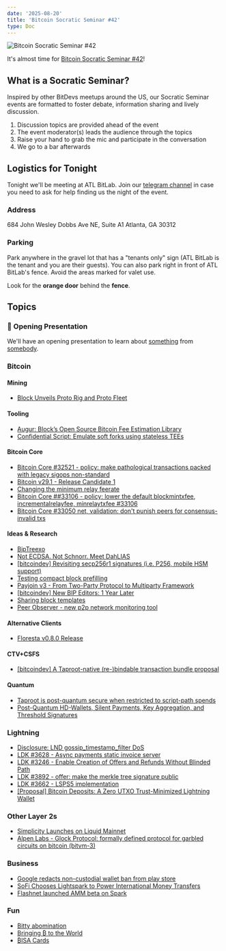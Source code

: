 ```yaml
---
date: '2025-08-20'
title: 'Bitcoin Socratic Seminar #42'
type: Doc
---
```


![Bitcoin Socratic Seminar #42](/bitcoin-socratic-seminar-42.jpg)

It's almost time for <a href="https://www.meetup.com/atlantabitdevs/events/305303524/">Bitcoin Socratic Seminar #42</a>!

## What is a Socratic Seminar?

Inspired by other BitDevs meetups around the US, our Socratic Seminar events are formatted to foster debate, information sharing and lively discussion.

1. Discussion topics are provided ahead of the event
2. The event moderator(s) leads the audience through the topics
3. Raise your hand to grab the mic and participate in the conversation
4. We go to a bar afterwards

## Logistics for Tonight

Tonight we'll be meeting at ATL BitLab. Join our <a href="https://atlantabitdevs.org/telegram/" target="_blank">telegram channel</a> in case you need to ask for help finding us the night of the event.

### Address

684 John Wesley Dobbs Ave NE,
Suite A1
Atlanta, GA 30312

### Parking

Park anywhere in the gravel lot that has a "tenants only" sign (ATL BitLab is the tenant and you are their guests). You can also park right in front of ATL BitLab's fence. Avoid the areas marked for valet use.

Look for the **orange door** behind the **fence**.

## Topics

### 🤙 Opening Presentation

We'll have an opening presentation to learn about [something](/#) from [somebody](/#).

### Bitcoin

#### Mining

- [Block Unveils Proto Rig and Proto Fleet](https://investors.block.xyz/investor-news/news-details/2025/Block-Unveils-Proto-Rig-and-Proto-Fleet-Marking-a-New-Era-in-Bitcoin-Mining/default.aspx)

#### Tooling

- [Augur: Block’s Open Source Bitcoin Fee Estimation Library](https://delvingbitcoin.org/t/augur-block-s-open-source-bitcoin-fee-estimation-library/1848)
- [Confidential Script: Emulate soft forks using stateless TEEs](https://delvingbitcoin.org/t/confidential-script-emulate-soft-forks-using-stateless-tees/1918)

#### Bitcoin Core

- [Bitcoin Core #32521 - policy: make pathological transactions packed with legacy sigops non-standard](https://github.com/bitcoin/bitcoin/pull/32521)
- [Bitcoin v29.1 - Release Candidate 1](https://github.com/bitcoin/bitcoin/blob/v29.1rc1/doc/release-notes.md)
- [Changing the minimum relay feerate](https://delvingbitcoin.org/t/changing-the-minimum-relay-feerate/1886)
- [Bitcoin Core ##33106 - policy: lower the default blockmintxfee, incrementalrelayfee, minrelaytxfee #33106](https://github.com/bitcoin/bitcoin/pull/33106)
- [Bitcoin Core #33050 net, validation: don't punish peers for consensus-invalid txs](https://github.com/bitcoin/bitcoin/pull/33050)

#### Ideas & Research

- [BipTreexo](https://github.com/utreexo/biptreexo)
- [Not ECDSA. Not Schnorr. Meet DahLIAS](https://bitcoinmagazine.com/technical/not-ecdsa-not-schnorr-meet-dahlias)
- [[bitcoindev] Revisiting secp256r1 signatures (i.e. P256, mobile HSM support)](https://groups.google.com/g/bitcoindev/c/XSYL0gx0cDM/m/kupPkNgWBAAJ)
- [Testing compact block prefilling](https://delvingbitcoin.org/t/stats-on-compact-block-reconstructions/1052/33)
- [Payjoin v3 - From Two-Party Protocol to Multiparty Framework](https://payjoindevkit.org/2025/03/18/the-evolution-of-payjoin/)
- [[bitcoindev] New BIP Editors: 1 Year Later](https://groups.google.com/g/bitcoindev/c/erO5zP3FgS4/m/G5Vjtu9xCAAJ)
- [Sharing block templates](https://delvingbitcoin.org/t/sharing-block-templates/1906)
- [Peer Observer - new p2p network monitoring tool](https://x.com/0xB10C/status/1950216578194170276)

#### Alternative Clients

- [Floresta v0.8.0 Release](https://github.com/vinteumorg/Floresta/releases/tag/v0.8.0)

#### CTV+CSFS

- [[bitcoindev] A Taproot-native (re-)bindable transaction bundle proposal](https://groups.google.com/g/bitcoindev/c/5wLThgegha4/m/iUWIZPIaCAAJ)

#### Quantum

- [Taproot is post-quantum secure when restricted to script-path spends](https://groups.google.com/g/bitcoindev/c/ydE5u5C0xVc/m/fXs1_i1CBAAJ)
- [Post-Quantum HD-Wallets, Silent Payments, Key Aggregation, and Threshold Signatures](https://delvingbitcoin.org/t/post-quantum-hd-wallets-silent-payments-key-aggregation-and-threshold-signatures/1854)

### Lightning

- [Disclosure: LND gossip_timestamp_filter DoS](https://delvingbitcoin.org/t/disclosure-lnd-gossip-timestamp-filter-dos/1859)
- [LDK #3628 - Async payments static invoice server](https://github.com/lightningdevkit/rust-lightning/pull/3628)
- [LDK #3246 - Enable Creation of Offers and Refunds Without Blinded Path](https://github.com/lightningdevkit/rust-lightning/pull/3246)
- [LDK #3892 - offer: make the merkle tree signature public](https://github.com/lightningdevkit/rust-lightning/pull/3892)
- [LDK #3662 - LSPS5 implementation](https://github.com/lightningdevkit/rust-lightning/pull/3662)
- [[Proposal] Bitcoin Deposits: A Zero UTXO Trust-Minimized Lightning Wallet](https://delvingbitcoin.org/t/proposal-bitcoin-deposits-a-zero-utxo-trust-minimized-lightning-wallet/1922)

### Other Layer 2s

- [Simplicity Launches on Liquid Mainnet](https://blog.blockstream.com/simplicity-launches-on-liquid-mainnet/)
- [Alpen Labs - Glock Protocol: formally defined protocol for garbled circuits on bitcoin (bitvm-3)](https://x.com/AlpenLabs/status/1957808842558885902)

### Business

- [Google redacts non-custodial wallet ban from play store](https://x.com/NewsFromGoogle/status/1955741506440192463)
- [SoFi Chooses Lightspark to Power International Money Transfers](https://www.lightspark.com/news/lightspark/sofi-lightspark-announcement)
- [Flashnet launched AMM beta on Spark](https://x.com/flashnet/status/1954718954204893230)

### Fun

- [Bitty abomination](https://x.com/spiralbtc/status/1937590671369474430)
- [Bringing ₿ to the World](https://spiralbtc.substack.com/p/bringing-to-the-world)
- [₿ISA Cards](https://x.com/unllamas/status/1950944668641866185)
